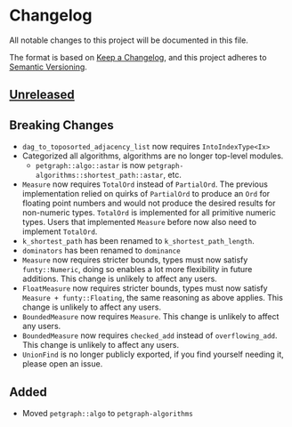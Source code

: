# Changelog

All notable changes to this project will be documented in this file.

The format is based on [Keep a Changelog](https://keepachangelog.com/en/1.0.0/),
and this project adheres to [Semantic Versioning](https://semver.org/spec/v2.0.0.html).

## [Unreleased]

## Breaking Changes

- `dag_to_toposorted_adjacency_list` now requires `IntoIndexType<Ix>`
- Categorized all algorithms, algorithms are no longer top-level modules.
    - `petgraph::algo::astar` is now `petgraph-algorithms::shortest_path::astar`, etc.
- `Measure` now requires `TotalOrd` instead of `PartialOrd`. The previous implementation relied on quirks
  of `PartialOrd` to produce an `Ord` for floating point numbers and would not produce the desired results for
  non-numeric types. `TotalOrd` is implemented for all primitive numeric types. Users that implemented `Measure` before
  now also need to implement `TotalOrd`.
- `k_shortest_path` has been renamed to `k_shortest_path_length`.
- `dominators` has been renamed to `dominance`
- `Measure` now requires stricter bounds, types must now satisfy `funty::Numeric`, doing so enables a lot more
  flexibility in future additions. This change is unlikely to affect any users.
- `FloatMeasure` now requires stricter bounds, types must now satisfy `Measure + funty::Floating`, the same
  reasoning as above applies. This change is unlikely to affect any users.
- `BoundedMeasure` now requires `Measure`. This change is unlikely to affect any users.
- `BoundedMeasure` now requires `checked_add` instead of `overflowing_add`. This change is unlikely to affect any users.
- `UnionFind` is no longer publicly exported, if you find yourself needing it, please open an issue.

## Added

- Moved `petgraph::algo` to `petgraph-algorithms`

[unreleased]: https://github.com/olivierlacan/keep-a-changelog/compare/petgraph@v0.6.3...HEAD
